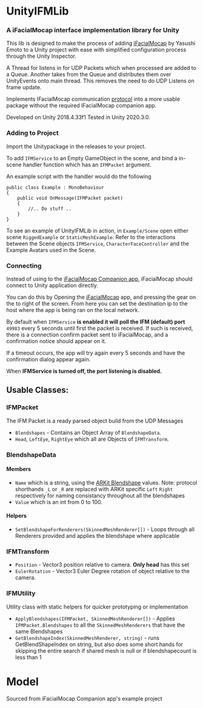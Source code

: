 # UnityIFMLib
### A iFacialMocap interface implementation library for Unity

This lib is designed to make the process of adding [iFacialMocap](https://www.ifacialmocap.com/) by Yasushi Emoto to a Unity project with ease with simplified configuration process through the Unity Inspector.

A Thread for listens in for UDP Packets which when processed are added to a Queue. Another takes from the Queue and distributes them over UnityEvents onto main thread. This removes the need to do UDP Listens on frame update.

Implements IFacialMocap communication [protocol](https://www.ifacialmocap.com/for-developer/) into a more usable package without the required IFacialMocap companion app.

Developed on Unity 2018.4.33f1
Tested in Unity 2020.3.0.

### Adding to Project

Import the Unitypackage in the releases to your project.

To add `IFMService` to an Empty GameObject in the scene, and bind a in-scene handler function which has an `IFMPacket` argument.

An example script with the handler would do the following
```
public class Example : MonoBehaviour
{
    public void OnMessage(IFMPacket packet)
    {
        //.. Do stuff ..
    }
}
```

To see an example of UnityIFMLib in action, in  `Example/Scene` open either scene `RiggedExample` or `StaticMeshExample`. Refer to the interactions between the Scene objects `IFMService`, `CharacterFaceController` and the Example Avatars used in the Scene.


### Connecting 

Instead of using to the [iFacialMocap Companion app](https://www.ifacialmocap.com/), iFacialMocap should connect to Unity application directly. 

You can do this by Opening the [iFacialMocap](https://www.ifacialmocap.com/) app, and pressing the gear on the to right of the screen. From here you can set the destination ip to the host where the app is being ran on the local network.

By default when `IFMService` **is enabled it will poll the IFM (default) port** `49983` every 5 seconds until first the packet is received. If such is received, there is a connection confirm packet sent to iFacialMocap, and a confirmation notice should appear on it. 

If a timeout occurs, the app will try again every 5 seconds and have the confirmation dialog appear again.

When **IFMService is turned off, the port listening is disabled.**


## Usable Classes:

### IFMPacket

The IFM Packet is a ready parsed object build from the UDP Messages

 - `Blendshapes` - Contains an Object Array of `BlendshapeData`. 
 - `Head`, `LeftEye`, `RightEye` which all are Objects of `IFMTransform`. 

### BlendshapeData

#### Members
- `Name` which is a string, using the [ARKit Blendshape](https://developer.apple.com/documentation/arkit/arfaceanchor/blendshapelocation) values. Note: protocol shorthands `_L` or `_R` are replaced with ARKit specific `Left` `Right` respectively for naming consistancy throughout all the blendshapes
- `Value` which is an int from 0 to 100.
#### Helpers
- `SetBlendshapeForRenderers(SkinnedMeshRenderer[])` - Loops through all Renderers provided and applies the blendshape where applicable

### IFMTransform
- `Position` - Vector3 position relative to camera. **Only head** has this set
- `EulerRotation` - Vector3 Euler Degree rotation of object relative to the camera.

### IFMUtility

Utility class with static helpers for quicker prototyping or implementation
- `ApplyBlendshapes(IFMPacket, SkinnedMeshRenderer[])` - Applies `IFMPacket.Blendshapes` to all the `SkinnedMeshRenderers` that have the same Blendshapes
- `GetBlendshapeIndex(SkinnedMeshRenderer, string)` - runs GetBlendShapeIndex on string, but also does some short hands for skipping the entire search if shared mesh is null or if blendshapecount is less than 1



# Model 
Sourced from iFacialMocap Companion app's example project
